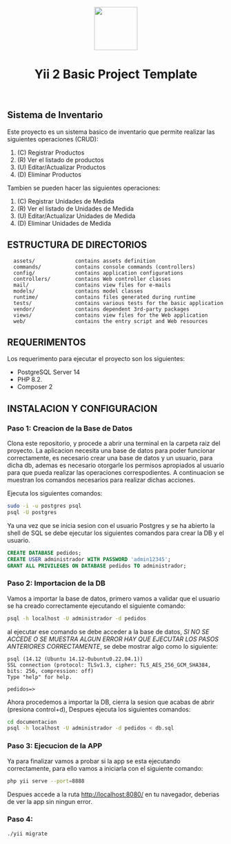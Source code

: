 <p align="center">
    <a href="https://github.com/yiisoft" target="_blank">
        <img src="https://avatars0.githubusercontent.com/u/993323" height="100px">
    </a>
    <h1 align="center">Yii 2 Basic Project Template</h1>
    <br>
</p>

## Sistema de Inventario

Este proyecto es un sistema basico de inventario que permite realizar las siguientes operaciones (CRUD):

1. (C) Registrar Productos
2. (R) Ver el listado de productos
2. (U) Editar/Actualizar Productos
3. (D) Eliminar Productos

Tambien se pueden hacer las siguientes operaciones:
1. (C) Registrar Unidades de Medida
2. (R) Ver el listado de Unidades de Medida
2. (U) Editar/Actualizar Unidades de Medida
3. (D) Eliminar Unidades de Medida

ESTRUCTURA DE DIRECTORIOS
-------------------

      assets/             contains assets definition
      commands/           contains console commands (controllers)
      config/             contains application configurations
      controllers/        contains Web controller classes
      mail/               contains view files for e-mails
      models/             contains model classes
      runtime/            contains files generated during runtime
      tests/              contains various tests for the basic application
      vendor/             contains dependent 3rd-party packages
      views/              contains view files for the Web application
      web/                contains the entry script and Web resources



REQUERIMENTOS
------------

Los requerimento para ejecutar el proyecto son los siguientes:

* PostgreSQL Server 14
* PHP 8.2.
* Composer 2


INSTALACION Y CONFIGURACION
------------

### Paso 1: Creacion de la Base de Datos

Clona este repositorio, y procede a abrir una terminal en la carpeta raiz del proyecto. La aplicacion necesita una base de datos para poder funcionar correctamente, es necesario crear una base de datos y un usuario, para dicha db, ademas es necesario otorgarle los permisos apropiados al usuario para que pueda realizar las operaciones correspodientes. A continuacion se muestran los comandos necesarios para realizar dichas acciones.

Ejecuta los siguientes comandos:

```bash
sudo -i -u postgres psql
psql -U postgres
```

Ya una vez que se inicia sesion con el usuario Postgres y se ha abierto la shell de SQL se debe ejecutar los siguientes comandos para crear la DB y el usuario.

```SQL
CREATE DATABASE pedidos;
CREATE USER administrador WITH PASSWORD 'admin12345';
GRANT ALL PRIVILEGES ON DATABASE pedidos TO administrador;
```

### Paso 2: Importacion de la DB

Vamos a importar la base de datos, primero vamos a validar que el usuario se ha creado correctamente ejecutando el siguiente comando:

```bash
psql -h localhost -U administrador -d pedidos
```

al ejecutar ese comando se debe acceder a la base de datos, *SI NO SE ACCEDE O SE MUESTRA ALGUN ERROR HAY QUE EJECUTAR LOS PASOS ANTERIORES CORRECTAMENTE*, se debe mostrar algo como lo siguiente:

```
psql (14.12 (Ubuntu 14.12-0ubuntu0.22.04.1))
SSL connection (protocol: TLSv1.3, cipher: TLS_AES_256_GCM_SHA384, bits: 256, compression: off)
Type "help" for help.

pedidos=> 

```

Ahora procedemos a importar la DB, cierra la sesion que acabas de abrir (presiona control+d),
Despues ejecuta los siguientes comandos:

```bash
cd documentacion
psql -h localhost -U administrador -d pedidos < db.sql
```

### Paso 3: Ejecucion de la APP

Ya para finalizar vamos a probar si la app se esta ejecutando correctamente, para ello vamos a iniciarla con el siguiente comando:

```bash
php yii serve --port=8888
```

Despues accede a la ruta [http://localhost:8080/](http://localhost:8080/) en tu navegador, deberias de ver la app sin ningun error.

### Paso 4:

```bash
./yii migrate
```
